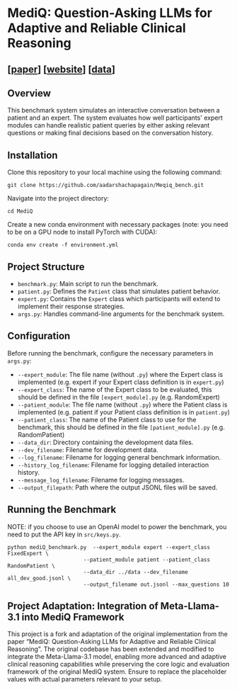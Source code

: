 # MediQ: Question-Asking LLMs for Adaptive and Reliable Clinical Reasoning

## [[paper](https://arxiv.org/abs/2406.00922)] [[website](https://stellalisy.com/projects/mediQ/)] [[data](https://github.com/stellali7/mediQ/tree/main/data)]

## Overview

This benchmark system simulates an interactive conversation between a patient and an expert. The system evaluates how well participants' expert modules can handle realistic patient queries by either asking relevant questions or making final decisions based on the conversation history.

## Installation

Clone this repository to your local machine using the following command:

```
git clone https://github.com/aadarshachapagain/Meqiq_bench.git
```

Navigate into the project directory:

```
cd MediQ
```

Create a new conda environment with necessary packages (note: you need to be on a GPU node to install PyTorch with CUDA):

```
conda env create -f environment.yml
```

## Project Structure

-   `benchmark.py`: Main script to run the benchmark.
-   `patient.py`: Defines the `Patient` class that simulates patient behavior.
-   `expert.py`: Contains the `Expert` class which participants will extend to implement their response strategies.
-   `args.py`: Handles command-line arguments for the benchmark system.

## Configuration

Before running the benchmark, configure the necessary parameters in `args.py`:

-   `--expert_module`: The file name (without `.py`) where the Expert class is implemented (e.g. expert if your Expert class definition is in `expert.py`)
-   `--expert_class`: The name of the Expert class to be evaluated, this should be defined in the file `[expert_module].py` (e.g. RandomExpert)
-   `--patient_module`: The file name (without `.py`) where the Patient class is implemented (e.g. patient if your Patient class definition is in `patient.py`)
-   `--patient_class`: The name of the Patient class to use for the benchmark, this should be defined in the file `[patient_module].py` (e.g. RandomPatient)
-   `--data_dir`: Directory containing the development data files.
-   `--dev_filename`: Filename for development data.
-   `--log_filename`: Filename for logging general benchmark information.
-   `--history_log_filename`: Filename for logging detailed interaction history.
-   `--message_log_filename`: Filename for logging messages.
-   `--output_filepath`: Path where the output JSONL files will be saved.

## Running the Benchmark

NOTE: if you choose to use an OpenAI model to power the benchmark, you need to put the API key in `src/keys.py`.

```
python mediQ_benchmark.py  --expert_module expert --expert_class FixedExpert \
                        --patient_module patient --patient_class RandomPatient \
                        --data_dir ../data --dev_filename all_dev_good.jsonl \
                        --output_filename out.jsonl --max_questions 10
```

## Project Adaptation: Integration of Meta-Llama-3.1 into MediQ Framework

This project is a fork and adaptation of the original implementation from the paper “MediQ: Question-Asking LLMs for Adaptive and Reliable Clinical Reasoning”. The original codebase has been extended and modified to integrate the Meta-Llama-3.1 model, enabling more advanced and adaptive clinical reasoning capabilities while preserving the core logic and evaluation framework of the original MediQ system.
Ensure to replace the placeholder values with actual parameters relevant to your setup.
